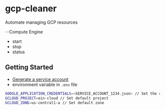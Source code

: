 # gcp-cleaner

Automate managing GCP resources

⋅⋅⋅Compute Engine
* start
* stop
* status

## Getting Started

* [Generate a service account](https://cloud.google.com/docs/authentication/getting-started)
* environment variable in `.env` file

```bash
GOOGLE_APPLICATION_CREDENTIALS=<SERVICE_ACCOUNT_1234.json> // Set the credential file path
GCLOUD_PROJECT=ein-cloud // Set default project
GCLOUD_ZONE=us-central1-a // Set default zone
```
